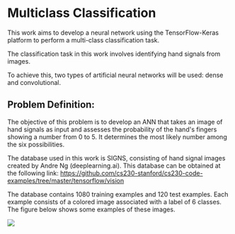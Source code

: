 # Multiclass Classification

This work aims to develop a neural network using the TensorFlow-Keras platform to perform a multi-class classification task.

The classification task in this work involves identifying hand signals from images.

To achieve this, two types of artificial neural networks will be used: dense and convolutional.

## Problem Definition:

The objective of this problem is to develop an ANN that takes an image of hand signals as input and assesses the probability of the hand's fingers showing a number from 0 to 5. It determines the most likely number among the six possibilities.

The database used in this work is SIGNS, consisting of hand signal images created by Andre Ng (deeplearning.ai). This database can be obtained at the following link: https://github.com/cs230-stanford/cs230-code-examples/tree/master/tensorflow/vision

The database contains 1080 training examples and 120 test examples. Each example consists of a colored image associated with a label of 6 classes. The figure below shows some examples of these images.

![](/img/SINGS.png)
